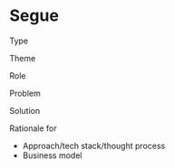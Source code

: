 # Segue

Type

Theme

Role

Problem

Solution

Rationale for

- Approach/tech stack/thought process
- Business model